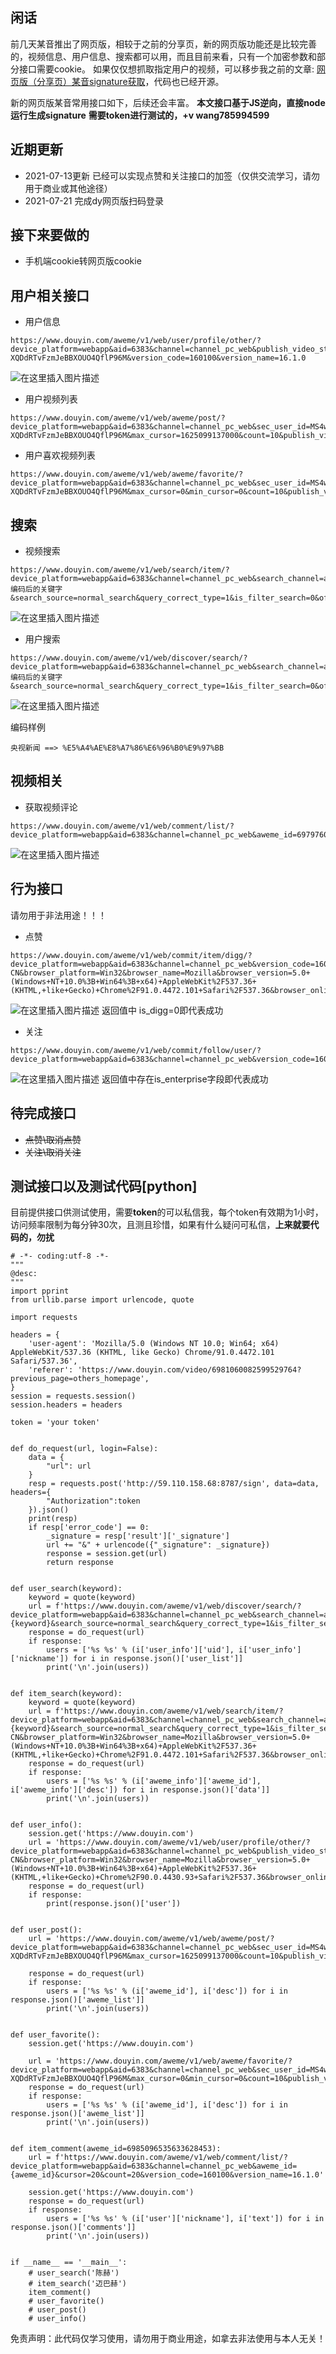 ## 闲话
前几天某音推出了网页版，相较于之前的分享页，新的网页版功能还是比较完善的，视频信息、用户信息、搜索都可以用，而且目前来看，只有一个加密参数和部分接口需要cookie。
如果仅仅想抓取指定用户的视频，可以移步我之前的文章: [网页版（分享页）某音signature获取](https://blog.csdn.net/wang785994599/article/details/115175876)，代码也已经开源。

新的网页版某音常用接口如下，后续还会丰富。
**本文接口基于JS逆向，直接node运行生成signature**
**需要token进行测试的，+v wang785994599**
## 近期更新
- 2021-07-13更新
	已经可以实现点赞和关注接口的加签（仅供交流学习，请勿用于商业或其他途径）
- 2021-07-21 完成dy网页版扫码登录
## 接下来要做的
- 手机端cookie转网页版cookie

## 用户相关接口

- 用户信息

```
https://www.douyin.com/aweme/v1/web/user/profile/other/?device_platform=webapp&aid=6383&channel=channel_pc_web&publish_video_strategy_type=2&source=channel_pc_web&sec_user_id=MS4wLjABAAAAgq8cb7cn9ByhZbmx-XQDdRTvFzmJeBBXOUO4QflP96M&version_code=160100&version_name=16.1.0
```
![在这里插入图片描述](https://img-blog.csdnimg.cn/img_convert/97be6c2dc71f92f9fb3e4dd59b02103e.png)

- 用户视频列表

`````
https://www.douyin.com/aweme/v1/web/aweme/post/?device_platform=webapp&aid=6383&channel=channel_pc_web&sec_user_id=MS4wLjABAAAAgq8cb7cn9ByhZbmx-XQDdRTvFzmJeBBXOUO4QflP96M&max_cursor=1625099137000&count=10&publish_video_strategy_type=2&version_code=160100&version_name=16.1.0
`````

- 用户喜欢视频列表

```
https://www.douyin.com/aweme/v1/web/aweme/favorite/?device_platform=webapp&aid=6383&channel=channel_pc_web&sec_user_id=MS4wLjABAAAAgq8cb7cn9ByhZbmx-XQDdRTvFzmJeBBXOUO4QflP96M&max_cursor=0&min_cursor=0&count=10&publish_video_strategy_type=2&version_code=160100&version_name=16.1.0
```


## 搜索

- 视频搜索

```
https://www.douyin.com/aweme/v1/web/search/item/?device_platform=webapp&aid=6383&channel=channel_pc_web&search_channel=aweme_video_web&sort_type=0&publish_time=0&keyword=编码后的关键字&search_source=normal_search&query_correct_type=1&is_filter_search=0&offset=0&count=24&version_code=160100&version_name=16.1.0
```
![在这里插入图片描述](https://img-blog.csdnimg.cn/img_convert/5d85814bc696f6b5923152485ffe3bd2.png)

- 用户搜索

```
https://www.douyin.com/aweme/v1/web/discover/search/?device_platform=webapp&aid=6383&channel=channel_pc_web&search_channel=aweme_user_web&keyword=编码后的关键字&search_source=normal_search&query_correct_type=1&is_filter_search=0&offset=0&count=18&version_code=160100&version_name=16.1.0
```
![在这里插入图片描述](https://img-blog.csdnimg.cn/img_convert/adf2d05e9f3a17a2f42a8a093ae84f4a.png)



编码样例

```
央视新闻 ==> %E5%A4%AE%E8%A7%86%E6%96%B0%E9%97%BB
```

## 视频相关

- 获取视频评论

```
https://www.douyin.com/aweme/v1/web/comment/list/?device_platform=webapp&aid=6383&channel=channel_pc_web&aweme_id=6979760336979217694&cursor=20&count=20&version_code=160100&version_name=16.1.0
```
![在这里插入图片描述](https://img-blog.csdnimg.cn/img_convert/118831eb78cf51c007a228a221118300.png)
## 行为接口
请勿用于非法用途！！！
- 点赞
```
https://www.douyin.com/aweme/v1/web/commit/item/digg/?device_platform=webapp&aid=6383&channel=channel_pc_web&version_code=160100&version_name=16.1.0&cookie_enabled=true&screen_width=1536&screen_height=864&browser_language=zh-CN&browser_platform=Win32&browser_name=Mozilla&browser_version=5.0+(Windows+NT+10.0%3B+Win64%3B+x64)+AppleWebKit%2F537.36+(KHTML,+like+Gecko)+Chrome%2F91.0.4472.101+Safari%2F537.36&browser_online=true
```
![在这里插入图片描述](https://img-blog.csdnimg.cn/img_convert/1cb82c09367ac83e5fe4cf109da053be.png)
返回值中 is_digg=0即代表成功
- 关注
```
https://www.douyin.com/aweme/v1/web/commit/follow/user/?device_platform=webapp&aid=6383&channel=channel_pc_web&version_code=160100&version_name=16.1.0
 ```
![在这里插入图片描述](https://img-blog.csdnimg.cn/img_convert/0d9383f22ed8a485b81fedcc0d2c06e0.png)
返回值中存在is_enterprise字段即代表成功
## 待完成接口
 
 - ~~点赞\取消点赞~~
 - ~~关注\取消关注~~




## 测试接口以及测试代码[python]
目前提供接口供测试使用，需要**token**的可以私信我，每个token有效期为1小时，访问频率限制为每分钟30次，且测且珍惜，如果有什么疑问可私信，**上来就要代码的，勿扰**


```python3
# -*- coding:utf-8 -*-
"""
@desc: 
"""
import pprint
from urllib.parse import urlencode, quote

import requests

headers = {
    'user-agent': 'Mozilla/5.0 (Windows NT 10.0; Win64; x64) AppleWebKit/537.36 (KHTML, like Gecko) Chrome/91.0.4472.101 Safari/537.36',
    'referer': 'https://www.douyin.com/video/6981060082599529764?previous_page=others_homepage',
}
session = requests.session()
session.headers = headers

token = 'your token'


def do_request(url, login=False):
    data = {
        "url": url
    }
    resp = requests.post('http://59.110.158.68:8787/sign', data=data, headers={
        "Authorization":token
    }).json()
    print(resp)
    if resp['error_code'] == 0:
        _signature = resp['result']['_signature']
        url += "&" + urlencode({"_signature": _signature})
        response = session.get(url)
        return response


def user_search(keyword):
    keyword = quote(keyword)
    url = f'https://www.douyin.com/aweme/v1/web/discover/search/?device_platform=webapp&aid=6383&channel=channel_pc_web&search_channel=aweme_user_web&keyword={keyword}&search_source=normal_search&query_correct_type=1&is_filter_search=0&offset=0&count=18&version_code=160100&version_name=16.1.0'
    response = do_request(url)
    if response:
        users = ['%s %s' % (i['user_info']['uid'], i['user_info']['nickname']) for i in response.json()['user_list']]
        print('\n'.join(users))


def item_search(keyword):
    keyword = quote(keyword)
    url = f'https://www.douyin.com/aweme/v1/web/search/item/?device_platform=webapp&aid=6383&channel=channel_pc_web&search_channel=aweme_video_web&sort_type=0&publish_time=0&keyword={keyword}&search_source=normal_search&query_correct_type=1&is_filter_search=0&offset=0&count=24&version_code=160100&version_name=16.1.0&cookie_enabled=true&screen_width=1536&screen_height=864&browser_language=zh-CN&browser_platform=Win32&browser_name=Mozilla&browser_version=5.0+(Windows+NT+10.0%3B+Win64%3B+x64)+AppleWebKit%2F537.36+(KHTML,+like+Gecko)+Chrome%2F91.0.4472.101+Safari%2F537.36&browser_online=true'
    response = do_request(url)
    if response:
        users = ['%s %s' % (i['aweme_info']['aweme_id'], i['aweme_info']['desc']) for i in response.json()['data']]
        print('\n'.join(users))


def user_info():
    session.get('https://www.douyin.com')
    url = 'https://www.douyin.com/aweme/v1/web/user/profile/other/?device_platform=webapp&aid=6383&channel=channel_pc_web&publish_video_strategy_type=2&source=channel_pc_web&sec_user_id=MS4wLjABAAAAAEtO1dCIZvj4VWbLU4Xce7DgVgsKNMNu88eNR2c2LtY&version_code=160100&version_name=16.1.0&cookie_enabled=true&screen_width=1920&screen_height=1080&browser_language=zh-CN&browser_platform=Win32&browser_name=Mozilla&browser_version=5.0+(Windows+NT+10.0%3B+Win64%3B+x64)+AppleWebKit%2F537.36+(KHTML,+like+Gecko)+Chrome%2F90.0.4430.93+Safari%2F537.36&browser_online=true'
    response = do_request(url)
    if response:
        print(response.json()['user'])


def user_post():
    url = 'https://www.douyin.com/aweme/v1/web/aweme/post/?device_platform=webapp&aid=6383&channel=channel_pc_web&sec_user_id=MS4wLjABAAAAgq8cb7cn9ByhZbmx-XQDdRTvFzmJeBBXOUO4QflP96M&max_cursor=1625099137000&count=10&publish_video_strategy_type=2&version_code=160100&version_name=16.1.0'

    response = do_request(url)
    if response:
        users = ['%s %s' % (i['aweme_id'], i['desc']) for i in response.json()['aweme_list']]
        print('\n'.join(users))


def user_favorite():
    session.get('https://www.douyin.com')

    url = 'https://www.douyin.com/aweme/v1/web/aweme/favorite/?device_platform=webapp&aid=6383&channel=channel_pc_web&sec_user_id=MS4wLjABAAAAgq8cb7cn9ByhZbmx-XQDdRTvFzmJeBBXOUO4QflP96M&max_cursor=0&min_cursor=0&count=10&publish_video_strategy_type=2&version_code=160100&version_name=16.1.0'
    response = do_request(url)
    if response:
        users = ['%s %s' % (i['aweme_id'], i['desc']) for i in response.json()['aweme_list']]
        print('\n'.join(users))


def item_comment(aweme_id=6985096535633628453):
    url = f'https://www.douyin.com/aweme/v1/web/comment/list/?device_platform=webapp&aid=6383&channel=channel_pc_web&aweme_id={aweme_id}&cursor=20&count=20&version_code=160100&version_name=16.1.0'

    session.get('https://www.douyin.com')
    response = do_request(url)
    if response:
        users = ['%s %s' % (i['user']['nickname'], i['text']) for i in response.json()['comments']]
        print('\n'.join(users))


if __name__ == '__main__':
    # user_search('陈赫')
    # item_search('迈巴赫')
    item_comment()
    # user_favorite()
    # user_post()
    # user_info()

```



免责声明：此代码仅学习使用，请勿用于商业用途，如拿去非法使用与本人无关！

